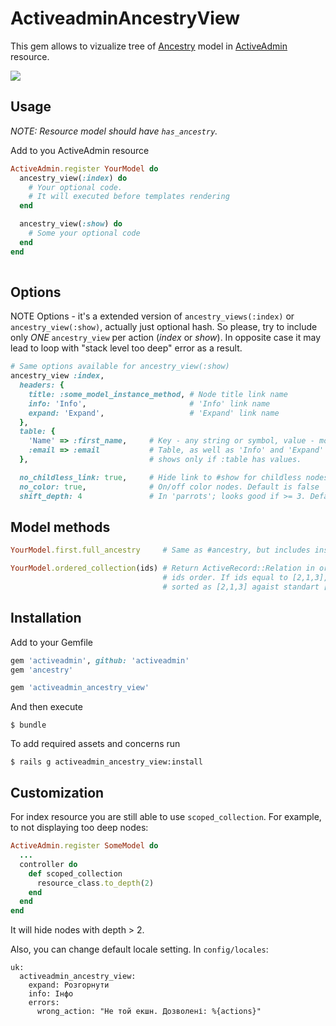 # ActiveadminAncestryView
This gem allows to vizualize tree of [Ancestry](https://github.com/stefankroes/ancestry) model in [ActiveAdmin](https://github.com/activeadmin/activeadmin) resource.

<img src="./docs/images/resource_tree.gif"/>

## Usage

*NOTE: Resource model should have `has_ancestry`.*

Add to you ActiveAdmin resource
```ruby
ActiveAdmin.register YourModel do
  ancestry_view(:index) do
    # Your optional code.
    # It will executed before templates rendering
  end

  ancestry_view(:show) do
    # Some your optional code
  end
end
  
```

## Options
NOTE
Options - it's a extended version of `ancestry_views(:index)` or `ancestry_view(:show)`, actually just optional hash.
So please, try to include only *ONE* `ancestry_view` per action (*index* or *show*). In opposite case it may lead to loop with "stack level too deep" error as a result.

```ruby
# Same options available for ancestry_view(:show)
ancestry_view :index,
  headers: {
    title: :some_model_instance_method, # Node title link name
    info: 'Info',                       # 'Info' link name
    expand: 'Expand',                   # 'Expand' link name
  },
  table: {
    'Name' => :first_name,     # Key - any string or symbol, value - model instance method.
    :email => :email           # Table, as well as 'Info' and 'Expand' links,
  },                           # shows only if :table has values.

  no_childless_link: true,     # Hide link to #show for childless nodes. Default is false
  no_color: true,              # On/off color nodes. Default is false
  shift_depth: 4               # In 'parrots'; looks good if >= 3. Default is 4
```

## Model methods

```ruby
YourModel.first.full_ancestry     # Same as #ancestry, but includes instance id

YourModel.ordered_collection(ids) # Return ActiveRecord::Relation in order equal to
                                  # ids order. If ids equal to [2,1,3], relation will be
                                  # sorted as [2,1,3] agaist standart [1,2,3] way.

```
## Installation

Add to your Gemfile

```ruby
gem 'activeadmin', github: 'activeadmin'
gem 'ancestry'

gem 'activeadmin_ancestry_view'
```

And then execute

```
$ bundle
```

To add required assets and concerns run
```
$ rails g activeadmin_ancestry_view:install
```

## Customization
For index resource you are still able to use `scoped_collection`.
For example, to not displaying too deep nodes:

```ruby
ActiveAdmin.register SomeModel do
  ...
  controller do
    def scoped_collection
      resource_class.to_depth(2)
    end
  end
end
```
It will hide nodes with depth > 2.

Also, you can change default locale setting. In `config/locales`:
```
uk:
  activeadmin_ancestry_view:
    expand: Розгорнути
    info: Інфо
    errors:
      wrong_action: "Не той екшн. Дозволені: %{actions}"
```

